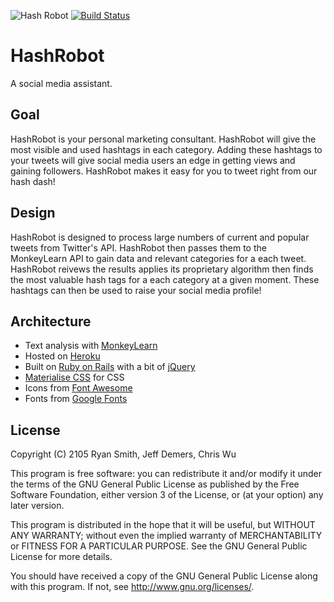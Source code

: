 ![Hash Robot](https://raw.githubusercontent.com/rysmith/hashrobot/master/app/assets/images/hashrobot_sm.png)
[![Build Status](https://travis-ci.org/rysmith/hashrobot.svg?branch=master)](https://travis-ci.org/rysmith/hashrobot)

# HashRobot
A social media assistant.

## Goal
HashRobot is your personal marketing consultant.
HashRobot will give the most visible and used hashtags in each category. Adding these hashtags to your tweets will give social media users an edge in getting views and gaining followers.
HashRobot makes it easy for you to tweet right from our hash dash!

## Design
HashRobot is designed to process large numbers of current and popular tweets from Twitter's API.
HashRobot then passes them to the MonkeyLearn API to gain data and relevant categories for a each tweet.
HashRobot reivews the results applies its proprietary algorithm then finds the most valuable hash tags for a each category at a given moment.
These hashtags can then be used to raise your social media profile!

## Architecture

* Text analysis with [MonkeyLearn](https://www.monkeylearn.com/ "MonkeyLearn")
* Hosted on [Heroku](https://www.heroku.com/ "Heroku")
* Built on [Ruby on Rails](http://rubyonrails.org/ "rails") with a bit of <a href="https://jquery.com/">jQuery</a>
* [Materialise CSS](http://materializecss.com/ "Materialize") for CSS
* Icons from [Font Awesome](https://fortawesome.github.io/Font-Awesome/icons/ "Font Awesome")
* Fonts from [Google Fonts](https://www.google.com/fonts "Google fonts")

## License
Copyright (C) 2105 Ryan Smith, Jeff Demers, Chris Wu

This program is free software: you can redistribute it and/or modify
it under the terms of the GNU General Public License as published by
the Free Software Foundation, either version 3 of the License, or
(at your option) any later version.

This program is distributed in the hope that it will be useful,
but WITHOUT ANY WARRANTY; without even the implied warranty of
MERCHANTABILITY or FITNESS FOR A PARTICULAR PURPOSE.  See the
GNU General Public License for more details.

You should have received a copy of the GNU General Public License
along with this program.  If not, see <http://www.gnu.org/licenses/>.
